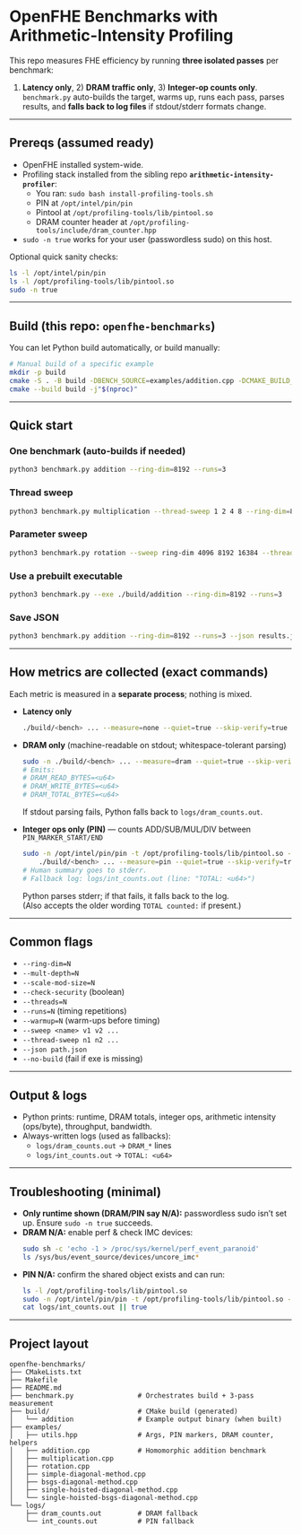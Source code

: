 # OpenFHE Benchmarks with Arithmetic-Intensity Profiling

This repo measures FHE efficiency by running **three isolated passes** per benchmark:
1) **Latency only**, 2) **DRAM traffic only**, 3) **Integer-op counts only**.  
`benchmark.py` auto-builds the target, warms up, runs each pass, parses results, and **falls back to log files** if stdout/stderr formats change.

---

## Prereqs (assumed ready)

- OpenFHE installed system-wide.
- Profiling stack installed from the sibling repo **`arithmetic-intensity-profiler`**:
  - You ran: `sudo bash install-profiling-tools.sh`
  - PIN at `/opt/intel/pin/pin`
  - Pintool at `/opt/profiling-tools/lib/pintool.so`
  - DRAM counter header at `/opt/profiling-tools/include/dram_counter.hpp`
- `sudo -n true` works for your user (passwordless sudo) on this host.

Optional quick sanity checks:
~~~bash
ls -l /opt/intel/pin/pin
ls -l /opt/profiling-tools/lib/pintool.so
sudo -n true
~~~

---

## Build (this repo: `openfhe-benchmarks`)

You can let Python build automatically, or build manually:

~~~bash
# Manual build of a specific example
mkdir -p build
cmake -S . -B build -DBENCH_SOURCE=examples/addition.cpp -DCMAKE_BUILD_TYPE=Release
cmake --build build -j"$(nproc)"
~~~

---

## Quick start

### One benchmark (auto-builds if needed)
~~~bash
python3 benchmark.py addition --ring-dim=8192 --runs=3
~~~

### Thread sweep
~~~bash
python3 benchmark.py multiplication --thread-sweep 1 2 4 8 --ring-dim=8192 --runs=5
~~~

### Parameter sweep
~~~bash
python3 benchmark.py rotation --sweep ring-dim 4096 8192 16384 --threads=4 --runs=5
~~~

### Use a prebuilt executable
~~~bash
python3 benchmark.py --exe ./build/addition --ring-dim=8192 --runs=3
~~~

### Save JSON
~~~bash
python3 benchmark.py addition --ring-dim=8192 --runs=3 --json results.json
~~~

---

## How metrics are collected (exact commands)

Each metric is measured in a **separate process**; nothing is mixed.

- **Latency only**
  ~~~bash
  ./build/<bench> ... --measure=none --quiet=true --skip-verify=true
  ~~~

- **DRAM only** (machine-readable on stdout; whitespace-tolerant parsing)
  ~~~bash
  sudo -n ./build/<bench> ... --measure=dram --quiet=true --skip-verify=true
  # Emits:
  # DRAM_READ_BYTES=<u64>
  # DRAM_WRITE_BYTES=<u64>
  # DRAM_TOTAL_BYTES=<u64>
  ~~~
  If stdout parsing fails, Python falls back to `logs/dram_counts.out`.

- **Integer ops only (PIN)** — counts ADD/SUB/MUL/DIV between `PIN_MARKER_START/END`
  ~~~bash
  sudo -n /opt/intel/pin/pin -t /opt/profiling-tools/lib/pintool.so -- \
      ./build/<bench> ... --measure=pin --quiet=true --skip-verify=true
  # Human summary goes to stderr.
  # Fallback log: logs/int_counts.out (line: "TOTAL: <u64>")
  ~~~
  Python parses stderr; if that fails, it falls back to the log.  
  (Also accepts the older wording `TOTAL counted:` if present.)

---

## Common flags

- `--ring-dim=N`
- `--mult-depth=N`
- `--scale-mod-size=N`
- `--check-security` (boolean)
- `--threads=N`
- `--runs=N` (timing repetitions)
- `--warmup=N` (warm-ups before timing)
- `--sweep <name> v1 v2 ...`
- `--thread-sweep n1 n2 ...`
- `--json path.json`
- `--no-build` (fail if exe is missing)

---

## Output & logs

- Python prints: runtime, DRAM totals, integer ops, arithmetic intensity (ops/byte), throughput, bandwidth.
- Always-written logs (used as fallbacks):
  - `logs/dram_counts.out` → `DRAM_*` lines
  - `logs/int_counts.out`  → `TOTAL: <u64>`

---

## Troubleshooting (minimal)

- **Only runtime shown (DRAM/PIN say N/A):** passwordless sudo isn’t set up. Ensure `sudo -n true` succeeds.
- **DRAM N/A:** enable perf & check IMC devices:
  ~~~bash
  sudo sh -c 'echo -1 > /proc/sys/kernel/perf_event_paranoid'
  ls /sys/bus/event_source/devices/uncore_imc*
  ~~~
- **PIN N/A:** confirm the shared object exists and can run:
  ~~~bash
  ls -l /opt/profiling-tools/lib/pintool.so
  sudo -n /opt/intel/pin/pin -t /opt/profiling-tools/lib/pintool.so -- /bin/true
  cat logs/int_counts.out || true
  ~~~

---

## Project layout
~~~text
openfhe-benchmarks/
├── CMakeLists.txt
├── Makefile
├── README.md
├── benchmark.py                # Orchestrates build + 3-pass measurement
├── build/                      # CMake build (generated)
│   └── addition                # Example output binary (when built)
├── examples/
│   ├── utils.hpp               # Args, PIN markers, DRAM counter, helpers
│   ├── addition.cpp            # Homomorphic addition benchmark
│   ├── multiplication.cpp
│   ├── rotation.cpp
│   ├── simple-diagonal-method.cpp
│   ├── bsgs-diagonal-method.cpp
│   ├── single-hoisted-diagonal-method.cpp
│   └── single-hoisted-bsgs-diagonal-method.cpp
└── logs/
    ├── dram_counts.out         # DRAM fallback
    └── int_counts.out          # PIN fallback

~~~